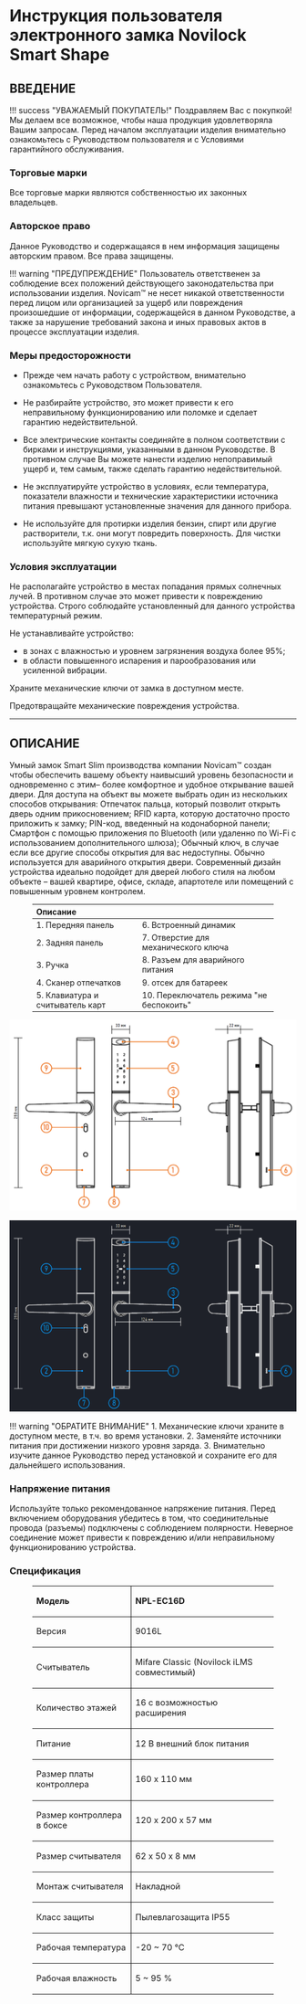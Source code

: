 # Инструкция пользователя электронного замка Novilock Smart Shape



## ВВЕДЕНИЕ

!!! success "УВАЖАЕМЫЙ ПОКУПАТЕЛЬ!"
	Поздравляем Вас с покупкой! Мы делаем все возможное, чтобы наша продукция удовлетворяла Вашим запросам. Перед началом эксплуатации изделия внимательно ознакомьтесь с Руководством пользователя и с Условиями гарантийного обслуживания.

### Торговые марки

Все торговые марки являются собственностью их законных владельцев.

### Авторское право

Данное Руководство и содержащаяся в нем информация защищены авторским правом. Все права защищены.

!!! warning "ПРЕДУПРЕЖДЕНИЕ"
	Пользователь ответственен за соблюдение всех положений действующего законодательства при использовании изделия. Novicam™ не несет никакой ответственности перед лицом или организацией за ущерб или повреждения произошедшие от информации, содержащейся в данном Руководстве, а также за нарушение требований закона и иных правовых актов в процессе эксплуатации изделия.

### Меры предосторожности

- Прежде чем начать работу с устройством, внимательно ознакомьтесь с Руководством Пользователя.

- Не разбирайте устройство, это может привести к его неправильному функционированию или поломке и сделает гарантию недействительной.

- Все электрические контакты соединяйте в полном соответствии с бирками и инструкциями, указанными в данном Руководстве. В противном случае Вы можете нанести изделию непоправимый ущерб и, тем самым, также сделать гарантию недействительной.

- Не эксплуатируйте устройство в условиях, если температура, показатели влажности и технические характеристики источника питания превышают установленные значения для данного прибора.

- Не используйте для протирки изделия бензин, спирт или другие растворители, т.к. они могут повредить поверхность. Для чистки используйте мягкую сухую ткань.

### Условия эксплуатации

Не располагайте устройство в местах попадания прямых солнечных лучей. В противном случае это может привести к повреждению устройства. Строго соблюдайте установленный для данного устройства температурный режим.

Не устанавливайте устройство:

- в зонах с влажностью и уровнем загрязнения воздуха более 95%;
- в области повышенного испарения и парообразования или усиленной вибрации.

Храните механические ключи от замка в доступном месте.

Предотвращайте механические повреждения устройства.



------

## ОПИСАНИЕ

Умный замок Smart Slim производства компании Novicam™ создан чтобы обеспечить вашему объекту наивысший уровень безопасности и одновременно с этим– более комфортное и удобное открывание вашей двери. Для доступа на объект вы можете выбрать один из нескольких способов открывания: Отпечаток пальца, который позволит открыть дверь одним прикосновением; RFID карта, которую достаточно просто приложить к замку; PIN-код, введенный на кодонаборной панели; Смартфон с помощью приложения по Bluetooth (или удаленно по Wi-Fi с использованием дополнительного шлюза); Обычный ключ, в случае если все другие способы открытия для вас недоступны. Обычно используется для аварийного открытия двери. Современный дизайн устройства идеально подойдет для дверей любого стиля на любом объекте – вашей квартире, офисе, складе, апартотеле или помещений с повышенным уровнем контролем.

<figure class='table-figure'><table>
<thead>
<tr><th style='text-align:left;' >Описание</th><th style='text-align:left;' >&nbsp;</th></tr></thead>
<tbody><tr><td style='text-align:left;' >1. Передняя панель</td><td style='text-align:left;' >6. Встроенный динамик</td></tr><tr><td style='text-align:left;' >2. Задняя панель</td><td style='text-align:left;' >7. Отверстие для механического ключа</td></tr><tr><td style='text-align:left;' >3. Ручка</td><td style='text-align:left;' >8. Разъем для аварийного питания</td></tr><tr><td style='text-align:left;' >4. Сканер отпечатков</td><td style='text-align:left;' >9. отсек для батареек</td></tr><tr><td style='text-align:left;' >5. Клавиатура и считыватель карт</td><td style='text-align:left;' >10. Переключатель режима "не беспокоить"</td></tr></tbody>
</table></figure>

![image-20250206134527730](assets/image-20250206134527730.png#only-light)

![image-20250206134527730](assets/image-20250206134527730-DARK.png#only-dark)





!!! warning "ОБРАТИТЕ  ВНИМАНИЕ"
	1. Механические ключи храните в доступном месте, в т.ч. во время установки.
	2. Заменяйте источники питания при достижении низкого уровня заряда.
	3. Внимательно изучите данное Руководство перед установкой и сохраните его для дальнейшего использования.

### Напряжение питания

Используйте только рекомендованное напряжение питания. Перед включением оборудования убедитесь в том, что соединительные провода (разъемы) подключены с соблюдением полярности. Неверное соединение может привести к повреждению и/или неправильному функционированию устройства.







### Спецификация

<figure class='table-figure'>
    <table width="100%" class="TableNormal0" style="border-collapse: collapse;" cellspacing="0" cellpadding="5">
	<tbody>
		<tr>
			<td style="border-top-style: solid; border-top-width: 0.75pt; border-right-style: solid; border-right-width: 0.75pt; border-bottom-style: solid; border-bottom-width: 0.75pt; vertical-align: middle; text-align: left;"><strong><p style="font-size: 11pt;">Модель</p</strong></td>
			<td style="border-top-style: solid; border-top-width: 0.75pt; border-left-style: solid; border-left-width: 0.75pt; border-bottom-style: solid; border-bottom-width: 0.75pt; vertical-align: middle; text-align: left;"><strong><p style="font-size: 11pt;">NPL-EC16D</p</strong></td>
		</tr>
		<tr>
			<td style="border-top-style: solid; border-top-width: 0.75pt; border-right-style: solid; border-right-width: 0.75pt; border-bottom-style: solid; border-bottom-width: 0.75pt; vertical-align: middle; text-align: left;"><p style="font-size: 11pt;">Версия</p</td>
			<td style="border-top-style: solid; border-top-width: 0.75pt; border-left-style: solid; border-left-width: 0.75pt; border-bottom-style: solid; border-bottom-width: 0.75pt; vertical-align: middle; text-align: left;"><p style="font-size: 11pt;">9016L</p</td>
		</tr>
		<tr>
			<td style="border-top-style: solid; border-top-width: 0.75pt; border-right-style: solid; border-right-width: 0.75pt; border-bottom-style: solid; border-bottom-width: 0.75pt; vertical-align: middle; text-align: left;"><p style="font-size: 11pt;">Считыватель</p></td>
			<td style="border-top-style: solid; border-top-width: 0.75pt; border-left-style: solid; border-left-width: 0.75pt; border-bottom-style: solid; border-bottom-width: 0.75pt; vertical-align: middle; text-align: left;"><p style="font-size: 11pt;">Mifare Classic (Novilock iLMS совместимый)                      </p></td>
		</tr>
		<tr>
			<td style="border-top-style: solid; border-top-width: 0.75pt; border-right-style: solid; border-right-width: 0.75pt; border-bottom-style: solid; border-bottom-width: 0.75pt; vertical-align: middle; text-align: left;">
				<p style="font-size: 11pt;">Количество этажей</p>
			</td>
			<td style=" border-top-style: solid; border-top-width: 0.75pt; border-left-style: solid; border-left-width: 0.75pt; border-bottom-style: solid; border-bottom-width: 0.75pt; vertical-align: middle; text-align: left;">
				<p style="font-size: 11pt;">16 с возможностью расширения</p>
			</td>
		</tr>
		<tr style="height: 15.55pt;">
			<td style="border-top-style: solid; border-top-width: 0.75pt; border-right-style: solid; border-right-width: 0.75pt; border-bottom-style: solid; border-bottom-width: 0.75pt; vertical-align: middle; text-align: left;">
				<p style="font-size: 11pt;">Питание</p>
			</td>
			<td style=" border-top-style: solid; border-top-width: 0.75pt; border-left-style: solid; border-left-width: 0.75pt; border-bottom-style: solid; border-bottom-width: 0.75pt; vertical-align: middle; text-align: left;">
				<p style="font-size: 11pt;">12 В внешний блок питания</p>
			</td>
		</tr>
		<tr style="height: 12pt;">
			<td style="border-top-style: solid; border-top-width: 0.75pt; border-right-style: solid; border-right-width: 0.75pt; border-bottom-style: solid; border-bottom-width: 0.75pt; vertical-align: middle; text-align: left;">
				<p style="font-size: 11pt;">Размер платы контроллера</p>
			</td>
			<td style=" border-top-style: solid; border-top-width: 0.75pt; border-left-style: solid; border-left-width: 0.75pt; border-bottom-style: solid; border-bottom-width: 0.75pt; vertical-align: middle; text-align: left;">
				<p style="font-size: 11pt;">160 x 110 мм</p>
			</td>
		</tr>
		<tr style="height: 12pt;">
			<td style="border-top-style: solid; border-top-width: 0.75pt; border-right-style: solid; border-right-width: 0.75pt; border-bottom-style: solid; border-bottom-width: 0.75pt; vertical-align: middle; text-align: left;">
				<p style="font-size: 11pt;">Размер контроллера в боксе                </p>
			</td>
			<td style=" border-top-style: solid; border-top-width: 0.75pt; border-left-style: solid; border-left-width: 0.75pt; border-bottom-style: solid; border-bottom-width: 0.75pt; vertical-align: middle; text-align: left;">
				<p style="font-size: 11pt;">120 x 200 x 57 мм</p>
			</td>
		</tr>
		<tr style="height: 12pt;">
			<td style="border-top-style: solid; border-top-width: 0.75pt; border-right-style: solid; border-right-width: 0.75pt; border-bottom-style: solid; border-bottom-width: 0.75pt; vertical-align: middle; text-align: left;">
				<p style="font-size: 11pt;">Размер считывателя</p>
			</td>
			<td style=" border-top-style: solid; border-top-width: 0.75pt; border-left-style: solid; border-left-width: 0.75pt; border-bottom-style: solid; border-bottom-width: 0.75pt; vertical-align: middle; text-align: left;">
				<p style="font-size: 11pt;">62 x 50 x 8 мм</p>
			</td>
		</tr>
		<tr style="height: 12pt;">
			<td style="border-top-style: solid; border-top-width: 0.75pt; border-right-style: solid; border-right-width: 0.75pt; border-bottom-style: solid; border-bottom-width: 0.75pt; vertical-align: middle; text-align: left;">
				<p style="font-size: 11pt;">Монтаж считывателя</p>
			</td>
			<td style=" border-top-style: solid; border-top-width: 0.75pt; border-left-style: solid; border-left-width: 0.75pt; border-bottom-style: solid; border-bottom-width: 0.75pt; vertical-align: middle; text-align: left;">
				<p style="font-size: 11pt;">Накладной</p>
			</td>
		</tr>
		<tr style="height: 12pt;">
			<td style="border-top-style: solid; border-top-width: 0.75pt; border-right-style: solid; border-right-width: 0.75pt; border-bottom-style: solid; border-bottom-width: 0.75pt; vertical-align: middle; text-align: left;">
				<p style="font-size: 11pt;">Класс защиты</p>
			</td>
			<td style=" border-top-style: solid; border-top-width: 0.75pt; border-left-style: solid; border-left-width: 0.75pt; border-bottom-style: solid; border-bottom-width: 0.75pt; vertical-align: middle; text-align: left;">
				<p style="font-size: 11pt;">Пылевлагозащита IP55</p>
			</td>
		</tr>
		<tr style="height: 12pt;">
			<td style="border-top-style: solid; border-top-width: 0.75pt; border-right-style: solid; border-right-width: 0.75pt; border-bottom-style: solid; border-bottom-width: 0.75pt; vertical-align: middle; text-align: left;">
				<p style="font-size: 11pt;">Рабочая температура</p>
			</td>
			<td style=" border-top-style: solid; border-top-width: 0.75pt; border-left-style: solid; border-left-width: 0.75pt; border-bottom-style: solid; border-bottom-width: 0.75pt; vertical-align: middle; text-align: left;">
				<p style="font-size: 11pt;">-20 ~ 70 &deg;C</p>
			</td>
		</tr>
		<tr style="height: 12pt;">
			<td style="border-top-style: solid; border-top-width: 0.75pt; border-right-style: solid; border-right-width: 0.75pt; border-bottom-style: solid; border-bottom-width: 0.75pt; vertical-align: middle; text-align: left;">
				<p style="font-size: 11pt;">Рабочая влажность</p>
			</td>
			<td style=" border-top-style: solid; border-top-width: 0.75pt; border-left-style: solid; border-left-width: 0.75pt; border-bottom-style: solid; border-bottom-width: 0.75pt; vertical-align: middle; text-align: left;">
				<p style="font-size: 11pt;">5 ~ 95 %</p>
			</td>
		</tr>
	</tbody>
</table>
</figure>







